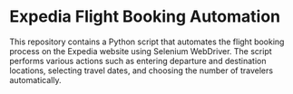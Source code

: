 # Expedia Flight Booking Automation

This repository contains a Python script that automates the flight booking process on the Expedia website using Selenium WebDriver. The script performs various actions such as entering departure and destination locations, selecting travel dates, and choosing the number of travelers automatically.
